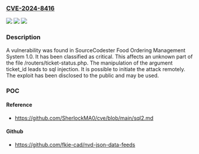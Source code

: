 ### [CVE-2024-8416](https://cve.mitre.org/cgi-bin/cvename.cgi?name=CVE-2024-8416)
![](https://img.shields.io/static/v1?label=Product&message=Food%20Ordering%20Management%20System&color=blue)
![](https://img.shields.io/static/v1?label=Version&message=%3D%201.0%20&color=brighgreen)
![](https://img.shields.io/static/v1?label=Vulnerability&message=CWE-89%20SQL%20Injection&color=brighgreen)

### Description

A vulnerability was found in SourceCodester Food Ordering Management System 1.0. It has been classified as critical. This affects an unknown part of the file /routers/ticket-status.php. The manipulation of the argument ticket_id leads to sql injection. It is possible to initiate the attack remotely. The exploit has been disclosed to the public and may be used.

### POC

#### Reference
- https://github.com/SherlockMA0/cve/blob/main/sql2.md

#### Github
- https://github.com/fkie-cad/nvd-json-data-feeds

